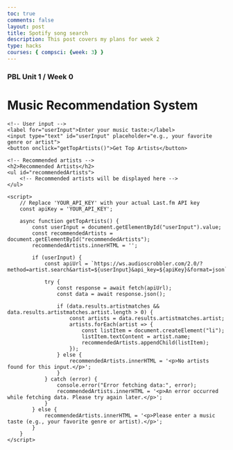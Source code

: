 ```yaml
---
toc: true
comments: false
layout: post
title: Spotify song search
description: This post covers my plans for week 2
type: hacks
courses: { compsci: {week: 3} }
---
```


### PBL Unit 1 / Week 0

<html lang="en">
<head>
    <meta charset="UTF-8">
    <meta name="viewport" content="width=device-width, initial-scale=1.0">
    <title>Music Recommendation System</title>
</head>
<body>
    <h1>Music Recommendation System</h1>

    <!-- User input -->
    <label for="userInput">Enter your music taste:</label>
    <input type="text" id="userInput" placeholder="e.g., your favorite genre or artist">
    <button onclick="getTopArtists()">Get Top Artists</button>

    <!-- Recommended artists -->
    <h2>Recommended Artists</h2>
    <ul id="recommendedArtists">
        <!-- Recommended artists will be displayed here -->
    </ul>

    <script>
        // Replace 'YOUR_API_KEY' with your actual Last.fm API key
        const apiKey = 'YOUR_API_KEY';

        async function getTopArtists() {
            const userInput = document.getElementById("userInput").value;
            const recommendedArtists = document.getElementById("recommendedArtists");
            recommendedArtists.innerHTML = '';

            if (userInput) {
                const apiUrl = `https://ws.audioscrobbler.com/2.0/?method=artist.search&artist=${userInput}&api_key=${apiKey}&format=json`;

                try {
                    const response = await fetch(apiUrl);
                    const data = await response.json();

                    if (data.results.artistmatches && data.results.artistmatches.artist.length > 0) {
                        const artists = data.results.artistmatches.artist;
                        artists.forEach(artist => {
                            const listItem = document.createElement("li");
                            listItem.textContent = artist.name;
                            recommendedArtists.appendChild(listItem);
                        });
                    } else {
                        recommendedArtists.innerHTML = '<p>No artists found for this input.</p>';
                    }
                } catch (error) {
                    console.error("Error fetching data:", error);
                    recommendedArtists.innerHTML = '<p>An error occurred while fetching data. Please try again later.</p>';
                }
            } else {
                recommendedArtists.innerHTML = '<p>Please enter a music taste (e.g., your favorite genre or artist).</p>';
            }
        }
    </script>

</body>
</html>
